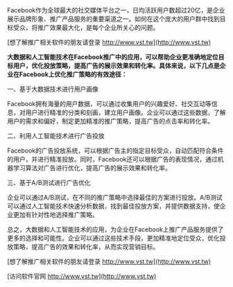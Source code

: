 Facebook作为全球最大的社交媒体平台之一，日均活跃用户数超过20亿，是企业展示品牌形象、推广产品服务的重要渠道之一。如何在这个庞大的用户群中找到目标受众，将推广效果最大化，是每个企业所关心的问题。

[想了解推广相关软件的朋友请登录 http://www.vst.tw](http://www.vst.tw)

**大数据和人工智能技术在Facebook推广中的应用，可以帮助企业更准确地定位目标用户，优化投放策略，提高广告的展示效果和转化率。具体来说，以下几点是企业在Facebook上优化推广策略的有效途径：**

一、基于大数据技术进行用户画像

Facebook拥有海量的用户数据，可以通过收集用户的兴趣爱好、社交互动等信息，对用户进行精准的分类和刻画，建立用户画像。企业可以通过这些数据，了解用户的需求和偏好，制定更加精准的推广策略，提高广告的点击率和转化率。

二、利用人工智能技术进行广告投放

Facebook的广告投放系统，可以根据广告主的指定目标受众，自动匹配符合条件的用户，并进行精准投放。同时，Facebook还可以根据广告的表现情况，通过机器学习算法对广告进行优化，提高广告的展示效果和转化率。

三、基于A/B测试进行广告优化

企业可以通过A/B测试，在不同的推广策略中选择最佳的方案进行投放。A/B测试可以通过人工智能技术快速分析数据，找到最佳投放方案，并提供数据支持，使企业更加有针对性地选择推广策略。

总之，大数据和人工智能技术的应用，为企业在Facebook上推广产品服务提供了更多的选择和可能性。企业可以通过这些技术手段，更加精准地定位受众，优化投放策略，提高广告的效果和转化率，从而实现营销目标。

[想了解推广相关软件的朋友请登录 http://www.vst.tw](http://www.vst.tw)


[访问软件官网 http://www.vst.tw](http://www.vst.tw)
